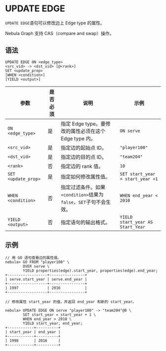 # UPDATE EDGE

`UPDATE EDGE`语句可以修改边上 Edge type 的属性。

Nebula Graph 支持 CAS（compare and swap）操作。

## 语法

```ngql
UPDATE EDGE ON <edge_type>
<src_vid> -> <dst_vid> [@<rank>]
SET <update_prop>
[WHEN <condition>]
[YIELD <output>]
```

| 参数 | 是否必须 | 说明 | 示例 |
|-|-|-|-|
| `ON <edge_type>` | 是 | 指定 Edge type。要修改的属性必须在这个 Edge type 内。 | `ON serve` |
| `<src_vid>` | 是 | 指定边的起始点 ID。 | `"player100"` |
| `<dst_vid>` | 是 | 指定边的目的点 ID。 | `"team204"` |
| `<rank>` | 否 | 指定边的 rank 值。 | `10` |
| `SET <update_prop>` | 是 | 指定如何修改属性值。 | `SET start_year = start_year +1` |
| `WHEN <condition>` | 否 | 指定过滤条件。如果`<condition>`结果为`false`，`SET`子句不会生效。 | `WHEN end_year < 2010` |
|`YIELD <output>`| 否 | 指定语句的输出格式。 | `YIELD start_year AS Start_Year` |

## 示例

```ngql
// 用 GO 语句查看边的属性值。
nebula> GO FROM "player100" \
        OVER serve \
        YIELD properties(edge).start_year, properties(edge).end_year;
+------------------+----------------+
| serve.start_year | serve.end_year |
+------------------+----------------+
| 1997             | 2016           |
+------------------+----------------+

// 修改属性 start_year 的值，并返回 end_year 和新的 start_year。

nebula> UPDATE EDGE ON serve "player100" -> "team204"@0 \
        SET start_year = start_year + 1 \
        WHEN end_year > 2010 \
        YIELD start_year, end_year;
+------------+----------+
| start_year | end_year |
+------------+----------+
| 1998       | 2016     |
+------------+----------+
```
